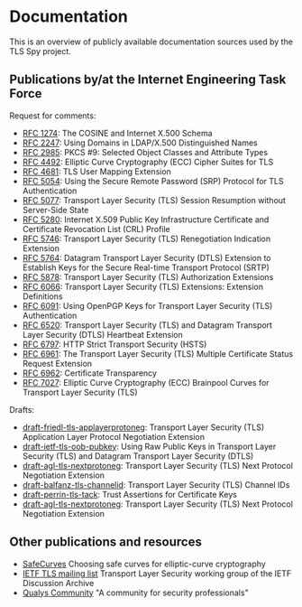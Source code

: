 Documentation
=============

This is an overview of publicly available documentation sources used by the TLS
Spy project.


Publications by/at the Internet Engineering Task Force
------------------------------------------------------

Request for comments:

 * [RFC 1274][rfc-1274]:
   The COSINE and Internet X.500 Schema
 * [RFC 2247][rfc-2247]:
   Using Domains in LDAP/X.500 Distinguished Names
 * [RFC 2985][rfc-2985]:
   PKCS #9: Selected Object Classes and Attribute Types
 * [RFC 4492][rfc-4492]:
   Elliptic Curve Cryptography (ECC) Cipher Suites for TLS
 * [RFC 4681][rfc-4681]:
   TLS User Mapping Extension
 * [RFC 5054][rfc-5054]:
   Using the Secure Remote Password (SRP) Protocol for TLS Authentication
 * [RFC 5077][rfc-5077]:
   Transport Layer Security (TLS) Session Resumption without Server-Side State
 * [RFC 5280][rfc-5280]:
   Internet X.509 Public Key Infrastructure Certificate and Certificate
   Revocation List (CRL) Profile
 * [RFC 5746][rfc-5746]:
   Transport Layer Security (TLS) Renegotiation Indication Extension
 * [RFC 5764][rfc-5764]:
   Datagram Transport Layer Security (DTLS) Extension to Establish Keys for the
   Secure Real-time Transport Protocol (SRTP)
 * [RFC 5878][rfc-5878]:
   Transport Layer Security (TLS) Authorization Extensions
 * [RFC 6066][rfc-6066]:
   Transport Layer Security (TLS) Extensions: Extension Definitions
 * [RFC 6091][rfc-6091]:
   Using OpenPGP Keys for Transport Layer Security (TLS) Authentication
 * [RFC 6520][rfc-6520]:
   Transport Layer Security (TLS) and Datagram Transport Layer Security (DTLS)
   Heartbeat Extension
 * [RFC 6797][rfc-6797]:
   HTTP Strict Transport Security (HSTS)
 * [RFC 6961][rfc-6961]:
   The Transport Layer Security (TLS) Multiple Certificate Status Request
   Extension
 * [RFC 6962][rfc-6962]:
   Certificate Transparency
 * [RFC 7027][rfc-7027]:
   Elliptic Curve Cryptography (ECC) Brainpool Curves for Transport Layer
   Security (TLS)

[rfc-1274]: http://tools.ietf.org/html/rfc1274
[rfc-2247]: http://tools.ietf.org/html/rfc2247
[rfc-2985]: http://tools.ietf.org/html/rfc2985
[rfc-4492]: http://tools.ietf.org/html/rfc4492
[rfc-4681]: http://tools.ietf.org/html/rfc4681
[rfc-5054]: http://tools.ietf.org/html/rfc5054
[rfc-5077]: http://tools.ietf.org/html/rfc5077
[rfc-5280]: http://tools.ietf.org/html/rfc5280
[rfc-5746]: http://tools.ietf.org/html/rfc5746
[rfc-5764]: http://tools.ietf.org/html/rfc5764
[rfc-5878]: http://tools.ietf.org/html/rfc5878
[rfc-6066]: http://tools.ietf.org/html/rfc6066
[rfc-6091]: http://tools.ietf.org/html/rfc6091
[rfc-6520]: http://tools.ietf.org/html/rfc6520
[rfc-6797]: http://tools.ietf.org/html/rfc6797
[rfc-6961]: http://tools.ietf.org/html/rfc6961
[rfc-6962]: http://tools.ietf.org/html/rfc6962
[rfc-7027]: http://tools.ietf.org/html/rfc7027


Drafts:

 * [draft-friedl-tls-applayerprotoneg][draft-01]:
   Transport Layer Security (TLS) Application Layer Protocol Negotiation
   Extension
 * [draft-ietf-tls-oob-pubkey][draft-02]:
   Using Raw Public Keys in Transport Layer Security (TLS) and Datagram
   Transport Layer Security (DTLS)
 * [draft-agl-tls-nextprotoneg][draft-03]:
   Transport Layer Security (TLS) Next Protocol Negotiation Extension
 * [draft-balfanz-tls-channelid][draft-04]:
   Transport Layer Security (TLS) Channel IDs
 * [draft-perrin-tls-tack][draft-05]:
   Trust Assertions for Certificate Keys
 * [draft-agl-tls-nextprotoneg][draft-06]:
   Transport Layer Security (TLS) Next Protocol Negotiation Extension

[draft-01]: http://tools.ietf.org/html/draft-friedl-tls-applayerprotoneg
[draft-02]: http://tools.ietf.org/html/draft-ietf-tls-oob-pubkey
[draft-03]: http://tools.ietf.org/html/draft-agl-tls-nextprotoneg
[draft-04]: http://tools.ietf.org/html/draft-balfanz-tls-channelid
[draft-05]: http://tools.ietf.org/html/draft-perrin-tls-tack
[draft-06]: http://tools.ietf.org/html/draft-agl-tls-nextprotoneg


Other publications and resources
--------------------------------

 * [SafeCurves](http://safecurves.cr.yp.to)
   Choosing safe curves for elliptic-curve cryptography
 * [IETF TLS mailing list](http://www.ietf.org/mail-archive/web/tls/)
   Transport Layer Security working group of the IETF Discussion Archive
 * [Qualys Community](https://community.qualys.com/index.jspa)
   "A community for security professionals"

